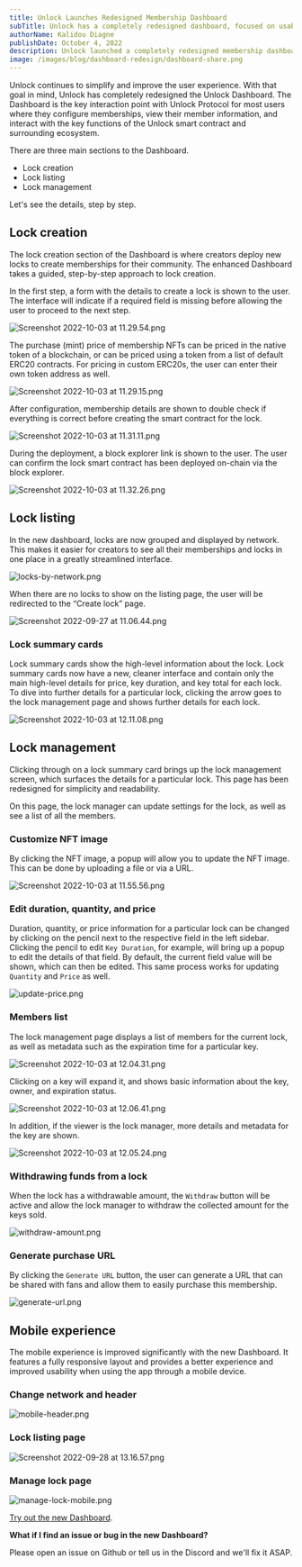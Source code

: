 ```yaml
---
title: Unlock Launches Redesigned Membership Dashboard
subTitle: Unlock has a completely redesigned dashboard, focused on usability
authorName: Kalidou Diagne
publishDate: October 4, 2022
description: Unlock launched a completely redesigned membership dashboard, focused on usability.
image: /images/blog/dashboard-redesign/dashboard-share.png
---
```


Unlock continues to simplify and improve the user experience. With that goal in mind, Unlock has completely redesigned the Unlock Dashboard. The Dashboard is the key interaction point with Unlock Protocol for most users where they configure memberships, view their member information, and interact with the key functions of the Unlock smart contract and surrounding ecosystem.

There are three main sections to the Dashboard.

- Lock creation
- Lock listing
- Lock management

Let's see the details, step by step.

## Lock creation

The lock creation section of the Dashboard is where creators deploy new locks to create memberships for their community. The enhanced Dashboard takes a guided, step-by-step approach to lock creation.

In the first step, a form with the details to create a lock is shown to the user. The interface will indicate if a required field is missing before allowing the user to proceed to the next step. 

![Screenshot 2022-10-03 at 11.29.54.png](/images/blog/dashboard-redesign/Screenshot_2022-10-03_at_11.29.54.png)

The purchase (mint) price of membership NFTs can be priced in the native token of a blockchain, or can be priced using a token from a list of default ERC20 contracts. For pricing in custom ERC20s, the user can enter their own token address as well.

![Screenshot 2022-10-03 at 11.29.15.png](/images/blog/dashboard-redesign/Screenshot_2022-10-03_at_11.29.15.png)

After configuration, membership details are shown to double check if everything is correct before creating the smart contract for the lock.

![Screenshot 2022-10-03 at 11.31.11.png](/images/blog/dashboard-redesign/Screenshot_2022-10-03_at_11.31.11.png)

During the deployment, a block explorer link is shown to the user. The user can confirm the lock smart contract has been deployed on-chain via the block explorer.

![Screenshot 2022-10-03 at 11.32.26.png](/images/blog/dashboard-redesign/Screenshot_2022-10-03_at_11.32.26.png)

## Lock listing

In the new dashboard, locks are now grouped and displayed by network. This makes it easier for creators to see all their memberships and locks in one place in a greatly streamlined interface.

![locks-by-network.png](/images/blog/dashboard-redesign/locks-by-network.png)

When there are no locks to show on the listing page, the user will be redirected to the “Create lock” page.

 

![Screenshot 2022-09-27 at 11.06.44.png](/images/blog/dashboard-redesign/Screenshot_2022-09-27_at_11.06.44.png)

### Lock summary cards

Lock summary cards show the high-level information about the lock. Lock summary cards now have a new, cleaner interface and contain only the main high-level details for price, key duration, and key total for each lock. To dive into further details for a particular lock, clicking the arrow goes to the lock management page and shows further details for each lock.

![Screenshot 2022-10-03 at 12.11.08.png](/images/blog/dashboard-redesign/Screenshot_2022-10-03_at_12.11.08.png)

## Lock management

Clicking through on a lock summary card brings up the lock management screen, which surfaces the details for a particular lock. This page has been redesigned for simplicity and readability. 

On this page, the lock manager can update settings for the lock, as well as see a list of all the members.

### Customize NFT image

By clicking the NFT image, a popup will allow you to update the NFT image. This can be done by uploading a file or via a URL.

![Screenshot 2022-10-03 at 11.55.56.png](/images/blog/dashboard-redesign/Screenshot_2022-10-03_at_11.55.56.png)

### Edit duration, quantity, and price

Duration, quantity, or price information for a particular lock can be changed by clicking on the pencil next to the respective field in the left sidebar. Clicking the pencil to edit `Key Duration`, for example, will bring up a popup to edit the details of that field. By default, the current field value will be shown, which can then be edited. This same process works for updating `Quantity` and `Price` as well.

![update-price.png](/images/blog/dashboard-redesign/update-price.png)

### Members list

The lock management page displays a list of members for the current lock, as well as metadata such as the expiration time for a particular key.

![Screenshot 2022-10-03 at 12.04.31.png](/images/blog/dashboard-redesign/Screenshot_2022-10-03_at_12.04.31.png)

Clicking on a key will expand it, and shows basic information about the key, owner, and expiration status.

![Screenshot 2022-10-03 at 12.06.41.png](/images/blog/dashboard-redesign/Screenshot_2022-10-03_at_12.06.41.png)

 In addition, if the viewer is the lock manager, more details and metadata for the key are shown.

![Screenshot 2022-10-03 at 12.05.24.png](/images/blog/dashboard-redesign/Screenshot_2022-10-03_at_12.05.24.png)

### Withdrawing funds from a lock 

When the lock has a withdrawable amount, the `Withdraw` button will be active and allow the lock manager to withdraw the collected amount for the keys sold.

![withdraw-amount.png](/images/blog/dashboard-redesign/withdraw-amount.png)

### Generate purchase URL

By clicking the `Generate URL` button, the user can generate a URL that can be shared with fans and allow them to easily purchase this membership.

![generate-url.png](/images/blog/dashboard-redesign/generate-url.png)

## Mobile experience

The mobile experience is improved significantly with the new Dashboard. It features a fully responsive layout and provides a better experience and improved usability when using the app through a mobile device.

### Change network and header 

![mobile-header.png](/images/blog/dashboard-redesign/mobile-header.png)

### Lock listing page

![Screenshot 2022-09-28 at 13.16.57.png](/images/blog/dashboard-redesign/Screenshot_2022-09-28_at_13.16.57.png)

### Manage lock page

![manage-lock-mobile.png](/images/blog/dashboard-redesign/manage-lock-mobile.png)

[Try out the new Dashboard](https://app.unlock-protocol.com/dashboard).

**What if I find an issue or bug in the new Dashboard?**

Please open an issue on Github or tell us in the Discord and we'll fix it ASAP.
